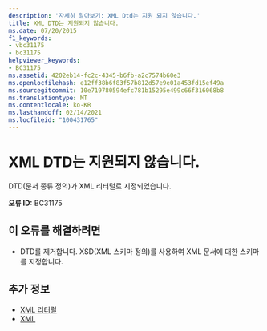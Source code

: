 ```yaml
---
description: '자세히 알아보기: XML Dtd는 지원 되지 않습니다.'
title: XML DTD는 지원되지 않습니다.
ms.date: 07/20/2015
f1_keywords:
- vbc31175
- bc31175
helpviewer_keywords:
- BC31175
ms.assetid: 4202eb14-fc2c-4345-b6fb-a2c7574b60e3
ms.openlocfilehash: e12ff38b6f83f57b812d57e9e01a453fd15ef49a
ms.sourcegitcommit: 10e719780594efc781b15295e499c66f316068b8
ms.translationtype: MT
ms.contentlocale: ko-KR
ms.lasthandoff: 02/14/2021
ms.locfileid: "100431765"
---
```

# <a name="xml-dtds-are-not-supported"></a>XML DTD는 지원되지 않습니다.

DTD(문서 종류 정의)가 XML 리터럴로 지정되었습니다.  
  
 **오류 ID:** BC31175  
  
## <a name="to-correct-this-error"></a>이 오류를 해결하려면  
  
- DTD를 제거합니다. XSD(XML 스키마 정의)를 사용하여 XML 문서에 대한 스키마를 지정합니다.  
  
## <a name="see-also"></a>추가 정보

- [XML 리터럴](../language-reference/xml-literals/index.md)
- [XML](../programming-guide/language-features/xml/index.md)
